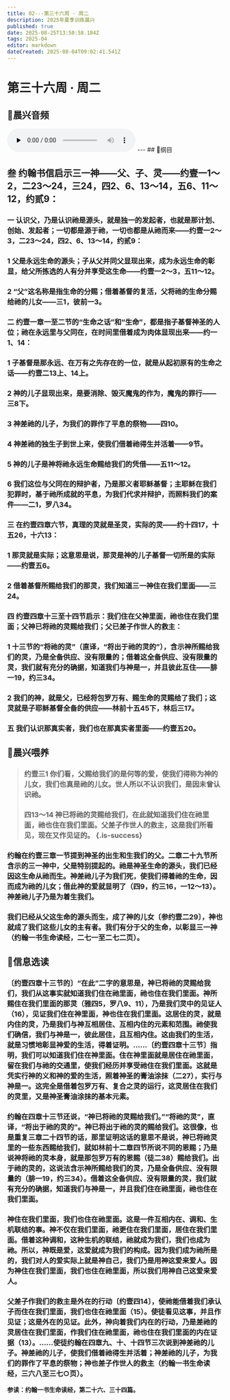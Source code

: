 ```yaml
---
title: 02---第三十六周 · 周二
description: 2025年夏季训练晨兴
published: true
date: 2025-08-25T13:50:58.184Z
tags: 2025-04
editor: markdown
dateCreated: 2025-08-04T09:02:41.541Z
---
```


# 第三十六周 · 周二
## 🎵晨兴音频
<audio id="audio" controls="" preload="none">
      <source id="mp3" src="/2025-04/week12/week36day2.mp3">
</audio>
---
## 📖纲目

## 叁    约翰书信启示三一神——父、子、灵——约壹一1～2，二23～24，三24，四2、6、13～14，五6、11～12，约贰9：

### 一    认识父，乃是认识祂是源头，就是独一的发起者，也就是那计划、创始、发起者；一切都是源于祂，一切也都是从祂而来——约壹一2～3，二23～24，四2、6、13～14，约贰9：

### 1    父是永远生命的源头；子从父并同父显现出来，成为永远生命的彰显，给父所拣选的人有分并享受这生命——约壹一2～3，五11～12。

### 2    “父”这名称是指生命的分赐；借着基督的复活，父将祂的生命分赐给祂的儿女——三1，彼前一3。

### 二    约壹一章一至二节的“生命之话”和“生命”，都是指子基督神圣的人位；祂在永远里与父同在，在时间里借着成为肉体显现出来——约一1、14：

### 1    子基督是那永远、在万有之先存在的一位，就是从起初原有的生命之话——约壹二13上、14上。

### 2    神的儿子显现出来，是要消除、毁灭魔鬼的作为，魔鬼的罪行——三8下。

### 3    神差祂的儿子，为我们的罪作了平息的祭物——四10。

### 4    神差祂的独生子到世上来，使我们借着祂得生并活着——9节。

### 5    神的儿子是神将祂永远生命赐给我们的凭借——五11～12。

### 6    我们这位与父同在的辩护者，乃是那义者耶稣基督；主耶稣在我们犯罪时，基于祂所成就的平息，为我们代求并辩护，而照料我们的案件——二1，罗八34。

### 三    在约壹四章六节，真理的灵就是圣灵，实际的灵——约十四17，十五26，十六13：

### 1    那灵就是实际；这意思是说，那灵是神的儿子基督一切所是的实际——约壹五6。

### 2    借着基督所赐给我们的那灵，我们知道三一神住在我们里面——三24。

### 四    约壹四章十三至十四节启示：我们住在父神里面，祂也住在我们里面；父神已将祂的灵赐给我们；父已差子作世人的救主：

### 1    十三节的“将祂的灵”（直译，“将出于祂的灵的”），含示神所赐给我们的灵，乃是全备供应、没有限量的；借着这全备供应、没有限量的灵，我们就有充分的确据，知道我们与神是一，并且彼此互住——腓一19，约三34。

### 2    我们的神，就是父，已经将包罗万有、赐生命的灵赐给了我们；这灵就是子耶稣基督全备的供应——林前十五45下，林后三17。

### 五    我们认识那真实者，我们也在那真实者里面——约壹五20。

## 📖晨兴喂养

>### **约壹三1    你们看，父赐给我们的是何等的爱，使我们得称为神的儿女，我们也真是祂的儿女。世人所以不认识我们，是因未曾认识祂。**
>
>### **四13～14    神已将祂的灵赐给我们，在此就知道我们住在祂里面，祂也住在我们里面。父差子作世人的救主，这是我们所看见，现在又作见证的。** {.is-success}

### 约翰在约壹三章一节提到神圣的出生和生我们的父。二章二十九节所含示的三一神中，父是特别提起的。祂是神圣生命的源头，我们已经因这生命从祂而生。神差祂儿子为我们死，使我们得着祂的生命，因而成为祂的儿女；借此神的爱就显明了（四9，约三16，一12～13）。神差祂儿子乃是为着生我们。

### 我们已经从父这生命的源头而生，成了神的儿女〔参约壹二29〕，神也就成了我们这些儿女的主有者。我们有分于父的生命，以彰显三一神（约翰一书生命读经，二七一至二七二页）。

## 📖信息选读

### 〔约壹四章十三节的〕“在此”二字的意思是，神已将祂的灵赐给我们，我们从这事实就知道我们住在祂里面，祂也住在我们里面。神所赐住在我们里面的那灵（雅四5，罗八9、11），乃是我们灵中的见证人（16），见证我们住在神里面，神也住在我们里面。这居住的灵，就是内住的灵，乃是我们与神互相居住、互相内住的元素和范围。祂使我们确信，我们与神是一，彼此居住，且互相内住。这由我们的生活，就是习惯地彰显神爱的生活，得着证明。……〔约壹四章十三节〕指明，我们可以知道我们住在神里面。住在神里面就是居住在祂里面，留在我们与祂的交通里，使我们经历并享受祂住在我们里面。这就是凭实行神的义和神的爱的生活，照着神圣的膏油涂抹（二27），实行与神是一。这完全是借着包罗万有、复合之灵的运行，这灵居住在我们的灵里，又是神圣膏油涂抹的基本元素。

### 约翰在四章十三节还说，“神已将祂的灵赐给我们。”“将祂的灵”，直译，“将出于祂的灵的”。神已将出于祂的灵的赐给我们。这很像，也是重复三章二十四节的话，那里证明这话的意思不是说，神已将祂灵里的一些东西赐给我们，就如林前十二章四节所说不同的恩赐；乃是说神将祂的灵本身，就是那包罗万有的恩赐（徒二38）赐给我们。出于祂的灵的，这说法含示神所赐给我们的灵，乃是全备供应、没有限量的（腓一19，约三34）。借着这全备供应、没有限量的灵，我们就有充分的确据，知道我们与神是一，并且我们住在祂里面，祂也住在我们里面。

### 神住在我们里面，我们也住在祂里面。这是一件互相内在、调和、生机联结的事。神不仅在我们里面，祂更住在我们里面，居住在我们里面。借着这种调和，这种生机的联结，祂就成为我们，我们也成为祂。所以，神既是爱，这爱就成为我们的构成。因为我们成为祂所是的，我们对人的爱实际上就是神自己，我们乃是用神这爱来爱人。因为神住在我们里面，我们也住在祂里面，所以我们用神自己这爱来爱人。

### 父差子作我们的救主是外在的行动〔约壹四14〕，使祂能借着我们承认子而住在我们里面，我们也住在祂里面（15）。使徒看见这事，并且作见证；这是外在的见证。此外，神向着我们内在的行动，乃是差祂的灵居住在我们里面，作我们住在祂里面，祂也住在我们里面的内在证据（13）。……使徒约翰在四章九、十、十四节三次说到神差祂的儿子。神差祂的儿子，使我们借着祂得生并活着；神差祂的儿子，为我们的罪作了平息的祭物；神也差子作世人的救主（约翰一书生命读经，三六八至三七○页）。

**参读：约翰一书生命读经，第二十六、三十四篇。**
<!-- Google tag (gtag.js) -->
<script async src="https://www.googletagmanager.com/gtag/js?id=G-1P8709Z16T"></script>
<script>
  window.dataLayer = window.dataLayer || [];
  function gtag(){dataLayer.push(arguments);}
  gtag('js', new Date());

  gtag('config', 'G-1P8709Z16T');
</script>